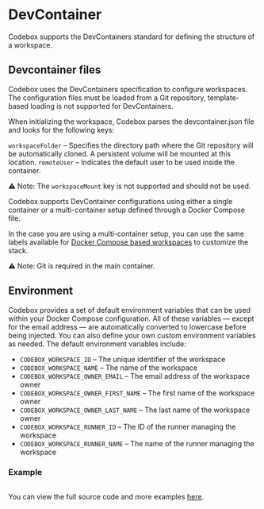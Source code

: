 # DevContainer
Codebox supports the DevContainers standard for defining the structure of a workspace.

## Devcontainer files
Codebox uses the DevContainers specification to configure workspaces. The configuration files must be loaded from a Git repository, template-based loading is not supported for DevContainers.

When initializing the workspace, Codebox parses the devcontainer.json file and looks for the following keys:

`workspaceFolder` – Specifies the directory path where the Git repository will be automatically cloned. A persistent volume will be mounted at this location.
`remoteUser` – Indicates the default user to be used inside the container.

⚠️ Note: The `workspaceMount` key is not supported and should not be used.

Codebox supports DevContainer configurations using either a single container or a multi-container setup defined through a Docker Compose file.

In the case you are using a multi-container setup, you can use the same labels available for [Docker Compose based workspaces](./docker-compose.md) to customize the stack.

⚠️ Note: Git is required in the main container.

## Environment
Codebox provides a set of default environment variables that can be used within your Docker Compose configuration. All of these variables — except for the email address — are automatically converted to lowercase before being injected. You can also define your own custom environment variables as needed. The default environment variables include:
- `CODEBOX_WORKSPACE_ID` – The unique identifier of the workspace
- `CODEBOX_WORKSPACE_NAME` – The name of the workspace
- `CODEBOX_WORKSPACE_OWNER_EMAIL` – The email address of the workspace owner
- `CODEBOX_WORKSPACE_OWNER_FIRST_NAME` – The first name of the workspace owner
- `CODEBOX_WORKSPACE_OWNER_LAST_NAME` – The last name of the workspace owner
- `CODEBOX_WORKSPACE_RUNNER_ID` – The ID of the runner managing the workspace
- `CODEBOX_WORKSPACE_RUNNER_NAME` – The name of the runner managing the workspace

### Example
```json

```
You can view the full source code and more examples [here](https://gitlab.com/codebox4073715/codebox/-/tree/master/examples/devcontainer). 
